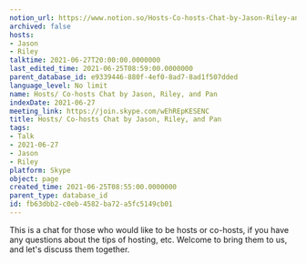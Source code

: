 ```yaml
---
notion_url: https://www.notion.so/Hosts-Co-hosts-Chat-by-Jason-Riley-and-Pan-fb63dbb2c0eb4582ba72a5fc5149cb01
archived: false
hosts:
- Jason
- Riley
talktime: 2021-06-27T20:00:00.0000000
last_edited_time: 2021-06-25T08:59:00.0000000
parent_database_id: e9339446-880f-4ef0-8ad7-8ad1f507dded
language_level: No limit
name: Hosts/ Co-hosts Chat by Jason, Riley, and Pan
indexDate: 2021-06-27
meeting_link: https://join.skype.com/wEhREpKESENC
title: Hosts/ Co-hosts Chat by Jason, Riley, and Pan
tags:
- Talk
- 2021-06-27
- Jason
- Riley
platform: Skype
object: page
created_time: 2021-06-25T08:55:00.0000000
parent_type: database_id
id: fb63dbb2-c0eb-4582-ba72-a5fc5149cb01
---
```


This is a chat for those who would like to be hosts or co-hosts, if you have any questions about the tips of hosting, etc. Welcome to bring them to us, and let's discuss them together.

